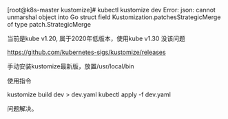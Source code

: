 [root@k8s-master kustomize]# kubectl kustomize dev
Error: json: cannot unmarshal object into Go struct field Kustomization.patchesStrategicMerge of type patch.StrategicMerge


当前是kube v1.20, 属于2020年低版本，使用kube v1.30 没该问题

https://github.com/kubernetes-sigs/kustomize/releases

手动安装kustomize最新版，放置/usr/local/bin

使用指令

kustomize build dev > dev.yaml
kubectl apply -f dev.yaml

问题解决。